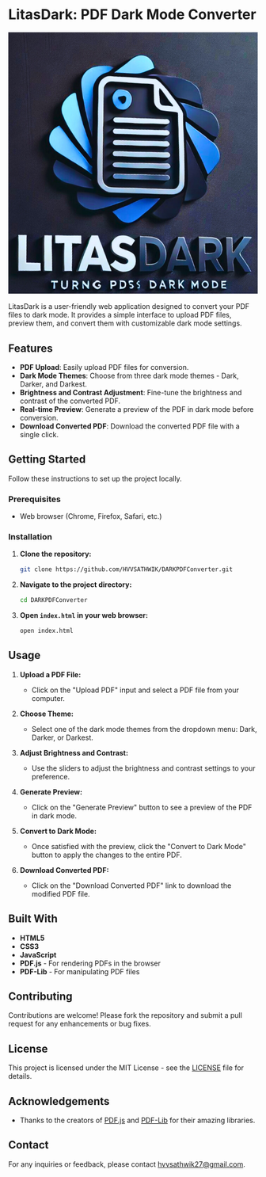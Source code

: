 # LitasDark: PDF Dark Mode Converter

![LitasDark Logo](pdfdark.jpg)

LitasDark is a user-friendly web application designed to convert your PDF files to dark mode. It provides a simple interface to upload PDF files, preview them, and convert them with customizable dark mode settings.

## Features

- **PDF Upload**: Easily upload PDF files for conversion.
- **Dark Mode Themes**: Choose from three dark mode themes - Dark, Darker, and Darkest.
- **Brightness and Contrast Adjustment**: Fine-tune the brightness and contrast of the converted PDF.
- **Real-time Preview**: Generate a preview of the PDF in dark mode before conversion.
- **Download Converted PDF**: Download the converted PDF file with a single click.

## Getting Started

Follow these instructions to set up the project locally.

### Prerequisites

- Web browser (Chrome, Firefox, Safari, etc.)

### Installation

1. **Clone the repository:**
    ```bash
    git clone https://github.com/HVVSATHWIK/DARKPDFConverter.git
    ```
2. **Navigate to the project directory:**
    ```bash
    cd DARKPDFConverter
    ```
3. **Open `index.html` in your web browser:**
    ```bash
    open index.html
    ```

## Usage

1. **Upload a PDF File:**
    - Click on the "Upload PDF" input and select a PDF file from your computer.

2. **Choose Theme:**
    - Select one of the dark mode themes from the dropdown menu: Dark, Darker, or Darkest.

3. **Adjust Brightness and Contrast:**
    - Use the sliders to adjust the brightness and contrast settings to your preference.

4. **Generate Preview:**
    - Click on the "Generate Preview" button to see a preview of the PDF in dark mode.

5. **Convert to Dark Mode:**
    - Once satisfied with the preview, click the "Convert to Dark Mode" button to apply the changes to the entire PDF.

6. **Download Converted PDF:**
    - Click on the "Download Converted PDF" link to download the modified PDF file.


## Built With

- **HTML5**
- **CSS3**
- **JavaScript**
- **PDF.js** - For rendering PDFs in the browser
- **PDF-Lib** - For manipulating PDF files

## Contributing

Contributions are welcome! Please fork the repository and submit a pull request for any enhancements or bug fixes.

## License

This project is licensed under the MIT License - see the [LICENSE](LICENSE) file for details.

## Acknowledgements

- Thanks to the creators of [PDF.js](https://mozilla.github.io/pdf.js/) and [PDF-Lib](https://pdf-lib.js.org/) for their amazing libraries.

## Contact

For any inquiries or feedback, please contact [hvvsathwik27@gmail.com](mailto:hvvsathwik@gmail.com).





